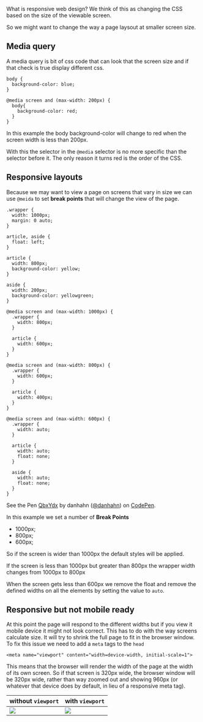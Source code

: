 What is responsive web design?  We think of this as changing the CSS based on the size of the viewable screen.  

So we might want to change the way a page laysout at smaller screen size.  

## Media query

A media query is bit of css code that can look that the screen size and if that check is true display different css.
```
body {
  background-color: blue;
}

@media screen and (max-width: 200px) {
  body{
    background-color: red;
  }
}
```

In this example the body background-color will change to red when the screen width is less than 200px.

With this the selector in the `@media` selector is no more specific than the selector before it.  The only reason it turns red is the order of the CSS.

## Responsive layouts

Because we may want to view a page on screens that vary in size we can use `@meida` to set **break points** that will change the view of the page.
```
.wrapper {
  width: 1000px;
  margin: 0 auto;
}

article, aside {
  float: left;
}

article {
  width: 800px;
  background-color: yellow;
}

aside {
  width: 200px;
  background-color: yellowgreen;
}

@media screen and (max-width: 1000px) {
  .wrapper {
    width: 800px;
  }

  article {
    width: 600px;
  }
}

@media screen and (max-width: 800px) {
  .wrapper {
    width: 600px;
  }

  article {
    width: 400px;
  }
}

@media screen and (max-width: 600px) {
  .wrapper {
    width: auto;
  }

  article {
    width: auto;
    float: none;
  }

  aside {
    width: auto;
    float: none;
  }
}
```

<p data-height="268" data-theme-id="16874" data-slug-hash="QbxYdx" data-default-tab="result" data-user="danhahn" class='codepen'>See the Pen <a href='http://codepen.io/danhahn/pen/QbxYdx/'>QbxYdx</a> by danhahn (<a href='http://codepen.io/danhahn'>@danhahn</a>) on <a href='http://codepen.io'>CodePen</a>.</p>
<script async src="//assets.codepen.io/assets/embed/ei.js"></script>


In this example we set a number of **Break Points**

* 1000px;
* 800px;
* 600px;

So if the screen is wider than 1000px the default styles will be applied.

If the screen is less than 1000px but greater than 800px the wrapper width changes from 1000px to 800px

When the screen gets less than 600px we remove the float and remove the defined widths on all the elements by setting the value to `auto`.

## Responsive but not mobile ready

At this point the page will respond to the different widths but if you view it mobile device it might not look correct.  This has to do with the way screens calculate size.  It will try to shrink the full page to fit in the browser window.  To fix this issue we need to add a `meta` tags to the `head`

    <meta name="viewport" content="width=device-width, initial-scale=1">

This means that the browser will render the width of the page at the width of its own screen. So if that screen is 320px wide, the browser window will be 320px wide, rather than way zoomed out and showing 960px (or whatever that device does by default, in lieu of a responsive meta tag).

without `viewport`  | with `viewport`
--------------------|---------------------
![](images/bad.png) | ![](images/good.png)

<style>
  td img {
    max-width: 100%;
  }
</style>
